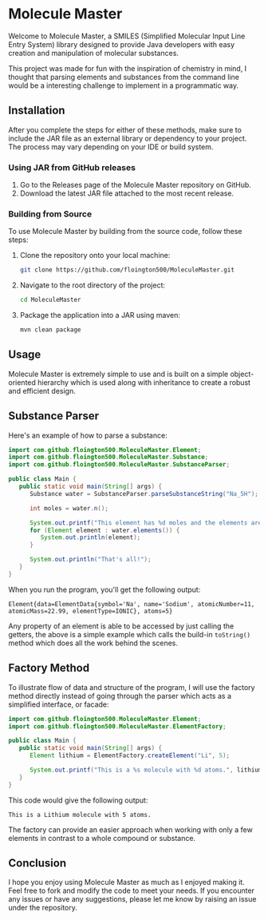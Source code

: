 # Molecule Master

Welcome to Molecule Master, a SMILES (Simplified Molecular Input Line Entry System) library designed to provide Java 
developers with easy creation and manipulation of molecular substances.

This project was made for fun with the inspiration of chemistry in mind, I thought that parsing elements and substances
from the command line would be a interesting challenge to implement in a programmatic way. 

## Installation

After you complete the steps for either of these methods,
make sure to include the JAR file as an external library or dependency to your project.
The process may vary depending on your IDE or build system.


### Using JAR from GitHub releases
1. Go to the Releases page of the Molecule Master repository on GitHub.
2. Download the latest JAR file attached to the most recent release.

### Building from Source
To use Molecule Master by building from the source code, follow these steps:

1. Clone the repository onto your local machine: 
    ```bash
    git clone https://github.com/floington500/MoleculeMaster.git
    ```
   
2. Navigate to the root directory of the project:
    ```bash
    cd MoleculeMaster
    ```
   
3. Package the application into a JAR using maven:
    ```bash
    mvn clean package
    ```

## Usage

Molecule Master is extremely simple to use and is built on a simple object-oriented hierarchy which is used along with
inheritance to create a robust and efficient design.

## Substance Parser

Here's an example of how to parse a substance:

```java
import com.github.floington500.MoleculeMaster.Element;
import com.github.floington500.MoleculeMaster.Substance;
import com.github.floington500.MoleculeMaster.SubstanceParser;

public class Main {
   public static void main(String[] args) {
      Substance water = SubstanceParser.parseSubstanceString("Na_5H");

      int moles = water.n();

      System.out.printf("This element has %d moles and the elements are:%n", moles);
      for (Element element : water.elements()) {
         System.out.println(element);
      }

      System.out.println("That's all!");
   }
}

```

When you run the program, you'll get the following output:

```
Element{data=ElementData{symbol='Na', name='Sodium', atomicNumber=11, atomicMass=22.99, elementType=IONIC}, atoms=5}
```

Any property of an element is able to be accessed by just calling the getters, the above is a simple example which 
calls the build-in `toString()` method which does all the work behind the scenes.

## Factory Method

To illustrate flow of data and structure of the program, I will use the factory method directly instead of going through
the parser which acts as a simplified interface, or facade:

```java
import com.github.floington500.MoleculeMaster.Element;
import com.github.floington500.MoleculeMaster.ElementFactory;

public class Main {
   public static void main(String[] args) {
      Element lithium = ElementFactory.createElement("Li", 5);

      System.out.printf("This is a %s molecule with %d atoms.", lithium.data().name(), lithium.atoms());
   }
}
```

This code would give the following output:

```
This is a Lithium molecule with 5 atoms.
```

The factory can provide an easier approach when working with only a few elements in contrast to a whole compound or 
substance.

## Conclusion

I hope you enjoy using Molecule Master as much as I enjoyed making it. Feel free to fork and modify the code to meet 
your needs. If you encounter any issues or have any suggestions, please let me know by raising an issue under the 
repository.
